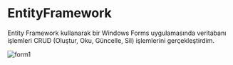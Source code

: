 # EntityFramework
Entity Framework kullanarak bir Windows Forms uygulamasında veritabanı işlemleri  CRUD (Oluştur, Oku, Güncelle, Sil) işlemlerini gerçekleştirdim.

![form1](https://github.com/acareyyup/EntityFramework/assets/100216722/cdf24c3b-6407-4b4c-b05e-a4008b5c9ba4)
